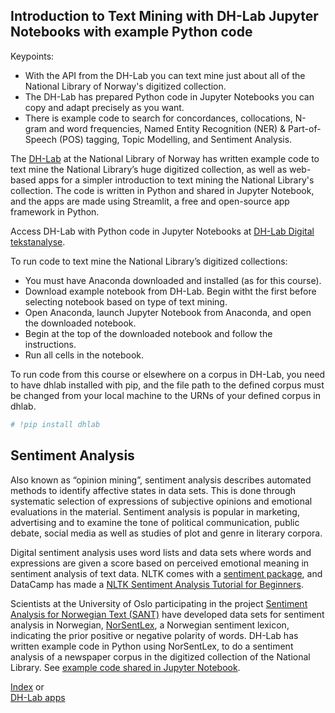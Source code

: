 ## Introduction to Text Mining with DH-Lab Jupyter Notebooks with example Python code 

Keypoints:
- With the API from the DH-Lab you can text mine just about all of the National Library of Norway's digitized collection.
- The DH-Lab has prepared Python code in Jupyter Notebooks you can copy and adapt precisely as you want.
- There is example code to search for concordances, collocations, N-gram and word frequencies, Named Entity Recognition (NER) & Part-of-Speech (POS) tagging, Topic Modelling, and Sentiment Analysis.

The [DH-Lab](https://www.nb.no/dh-lab/) at the National Library of Norway has written example code to text mine the National Library’s huge digitized collection, as well as web-based apps for a simpler introduction to text mining the National Library's collection. The code is written in Python and shared in Jupyter Notebook, and the apps are made using Streamlit, a free and open-source app framework in Python.

Access DH-Lab with Python code in Jupyter Notebooks at [DH-Lab Digital tekstanalyse](https://www.nb.no/dh-lab/digital-tekstanalyse/).

To run code to text mine the National Library’s digitized collections:
- You must have Anaconda downloaded and installed (as for this course).
- Download example notebook from DH-Lab. Begin witht the first before selecting notebook based on type of text mining.
- Open Anaconda, launch Jupyter Notebook from Anaconda, and open the downloaded notebook. 
- Begin at the top of the downloaded notebook and follow the instructions. 
- Run all cells in the notebook.

To run code from this course or elsewhere on a corpus in DH-Lab, you need to have dhlab installed with pip, and the file path to the defined corpus must be changed from your local machine to the URNs of your defined corpus in dhlab.   


```python
# !pip install dhlab
```

## Sentiment Analysis

Also known as “opinion mining”, sentiment analysis describes automated methods to identify affective states in data sets. This is done through systematic selection of expressions of subjective opinions and emotional evaluations in the material. Sentiment analysis is popular in marketing, advertising and to examine the tone of political communication, public debate, social media as well as studies of plot and genre in literary corpora. 

Digital sentiment analysis uses word lists and data sets where words and expressions are given a score based on perceived emotional meaning in sentiment analysis of text data. NLTK comes with a [sentiment package](https://www.nltk.org/api/nltk.sentiment.html), and DataCamp has made a [NLTK Sentiment Analysis Tutorial for Beginners](https://www.datacamp.com/tutorial/text-analytics-beginners-nltk). 

Scientists at the University of Oslo participating in the project [Sentiment Analysis for Norwegian Text (SANT)](https://www.mn.uio.no/ifi/english/research/projects/sant/) have developed data sets for sentiment analysis in Norwegian, [NorSentLex](https://www.mn.uio.no/ifi/english/research/projects/sant/news/new-sant-resources.html), a Norwegian sentiment lexicon, indicating the prior positive or negative polarity of words. DH-Lab has written example code in Python using NorSentLex, to do a sentiment analysis of a newspaper corpus in the digitized collection of the National Library. See [example code shared in Jupyter Notebook](https://nationallibraryofnorway.github.io/digital_tekstanalyse/cookbook/4.0.sentiment_analysis_timeseries.html). 

[Index](https://ang-uio.github.io/Textmining/) or  
[DH-Lab apps](https://ang-uio.github.io/Textmining/episodes/16-textmine-dh-lab-app.html)
